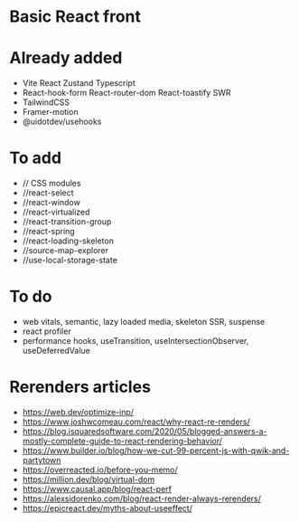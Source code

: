 # Basic React front

# Already added
- Vite React Zustand Typescript
- React-hook-form React-router-dom React-toastify SWR
- TailwindCSS
- Framer-motion
- @uidotdev/usehooks

# To add
- // CSS modules
- //react-select
- //react-window
- //react-virtualized
- //react-transition-group
- //react-spring
- //react-loading-skeleton
- //source-map-explorer
- //use-local-storage-state

# To do
- web vitals, semantic, lazy loaded media, skeleton SSR, suspense
- react profiler
- performance hooks, useTransition, useIntersectionObserver, useDeferredValue

# Rerenders articles
- https://web.dev/optimize-inp/
- https://www.joshwcomeau.com/react/why-react-re-renders/
- https://blog.isquaredsoftware.com/2020/05/blogged-answers-a-mostly-complete-guide-to-react-rendering-behavior/
- https://www.builder.io/blog/how-we-cut-99-percent-js-with-qwik-and-partytown
- https://overreacted.io/before-you-memo/
- https://million.dev/blog/virtual-dom
- https://www.causal.app/blog/react-perf
- https://alexsidorenko.com/blog/react-render-always-rerenders/
- https://epicreact.dev/myths-about-useeffect/